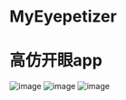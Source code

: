 # MyEyepetizer
# 高仿开眼app
![image](https://raw.githubusercontent.com/KnowledgeBegger/MyEyepetizer/master/screenshots/1.png)
![image](https://raw.githubusercontent.com/KnowledgeBegger/MyEyepetizer/master/screenshots/2.png)
![image](https://raw.githubusercontent.com/KnowledgeBegger/MyEyepetizer/master/screenshots/3.png)
